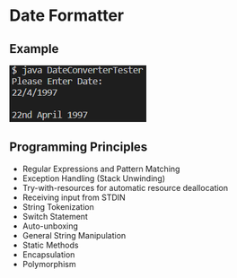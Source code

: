 # Date Formatter

## Example
![results](./results.png "results")

## Programming Principles
- Regular Expressions and Pattern Matching
- Exception Handling (Stack Unwinding)
- Try-with-resources for automatic resource deallocation
- Receiving input from STDIN
- String Tokenization
- Switch Statement
- Auto-unboxing
- General String Manipulation
- Static Methods
- Encapsulation
- Polymorphism